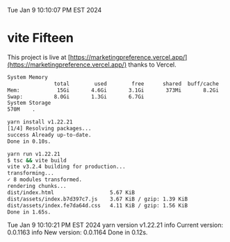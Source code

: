 Tue Jan  9 10:10:07 PM EST 2024

# vite Fifteen


This project is live at [https://marketingpreference.vercel.app/](https://marketingpreference.vercel.app/) thanks to Vercel.

```bash
System Memory
               total        used        free      shared  buff/cache   available
Mem:            15Gi       4.6Gi       3.1Gi       373Mi       8.2Gi        10Gi
Swap:          8.0Gi       1.3Gi       6.7Gi
System Storage
570M	.
```
```bash
yarn install v1.22.21
[1/4] Resolving packages...
success Already up-to-date.
Done in 0.10s.
```
```bash
yarn run v1.22.21
$ tsc && vite build
vite v3.2.4 building for production...
transforming...
✓ 8 modules transformed.
rendering chunks...
dist/index.html                  5.67 KiB
dist/assets/index.b7d397c7.js    3.67 KiB / gzip: 1.39 KiB
dist/assets/index.fe7da64d.css   4.11 KiB / gzip: 1.56 KiB
Done in 1.65s.
```
Tue Jan  9 10:10:21 PM EST 2024
yarn version v1.22.21
info Current version: 0.0.1163
info New version: 0.0.1164
Done in 0.12s.
